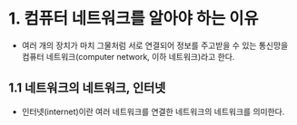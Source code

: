 # 1. 컴퓨터 네트워크를 알아야 하는 이유
- 여러 개의 장치가 마치 그물처럼 서로 연결되어 정보를 주고받을 수 있는 통신망을 컴퓨터 네트워크(computer network, 이하 네트워크)라고 한다.

## 1.1 네트워크의 네트워크, 인터넷
- 인터넷(internet)이란 여러 네트워크를 연결한 네트워크의 네트워크를 의미한다.
